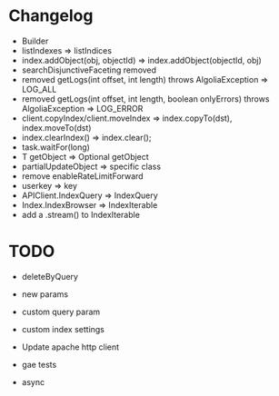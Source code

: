 # Changelog

* Builder
* listIndexes => listIndices
* index.addObject(obj, objectId) => index.addObject(objectId, obj)
* searchDisjunctiveFaceting removed
* removed getLogs(int offset, int length) throws AlgoliaException => LOG_ALL
* removed getLogs(int offset, int length, boolean onlyErrors) throws AlgoliaException => LOG_ERROR
* client.copyIndex/client.moveIndex => index.copyTo(dst), index.moveTo(dst)
* index.clearIndex() => index.clear();
* task.waitFor(long)
* T getObject => Optional<T> getObject
* partialUpdateObject => specific class
* remove enableRateLimitForward
* userkey => key
* APIClient.IndexQuery => IndexQuery
* Index.IndexBrowser => IndexIterable<T>
* add a .stream() to IndexIterable

# TODO

* deleteByQuery
* new params

* custom query param
* custom index settings

* Update apache http client
* gae tests
* async

